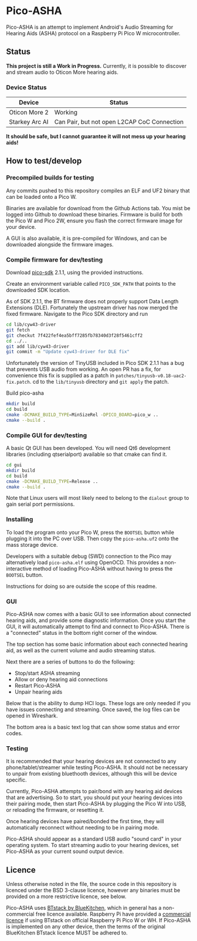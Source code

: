 # Pico-ASHA

Pico-ASHA is an attempt to implement Android's Audio Streaming for Hearing Aids (ASHA) protocol on a Raspberry Pi Pico W microcontroller.

## Status

**This project is still a Work in Progress.** Currently, it is possible to discover and stream audio to Oticon More hearing aids.

### Device Status

| Device | Status |
| --- | --- |
| Oticon More 2 | Working |
| Starkey Arc AI | Can Pair, but not open L2CAP CoC Connection |

**It should be safe, but I cannot guarantee it will not mess up your hearing aids!**

## How to test/develop

### Precompiled builds for testing

Any commits pushed to this repository compiles an ELF and UF2 binary that can be loaded onto a Pico W.

Binaries are available for download from the Github Actions tab. You mist be logged into Github to download these binaries. Firmware is build for both the Pico W and Pico 2W, ensure you flash the correct firmware image for your device.

A GUI is also available, it is pre-compiled for Windows, and can be downloaded alongside the firmware images.

### Compile firmware for dev/testing

Download [pico-sdk](https://github.com/raspberrypi/pico-sdk) 2.1.1, using the provided instructions.

Create an environment variable called `PICO_SDK_PATH` that points to the downloaded SDK location.

As of SDK 2.1.1, the BT firmware does not properly support Data Length Extensions (DLE). Fortunately the upstream driver has now merged the fixed firmware. Navigate to the Pico SDK directory and run

```sh
cd lib/cyw43-driver
git fetch
git checkut 7f422fef4ea5bff7285fb78340d3f28f5461cff2
cd ../..
git add lib/cyw43-driver
git commit -m "Update cyw43-driver for DLE fix"
```

Unfortunately the version of TinyUSB included in Pico SDK 2.1.1 has a bug that prevents USB audio from working. An open PR has a fix, for convenience this fix is supplied as a patch in `patches/tinyusb-v0.18-uac2-fix.patch`. cd to the `lib/tinyusb` directory and `git apply` the patch.

Build pico-asha
```sh
mkdir build
cd build
cmake -DCMAKE_BUILD_TYPE=MinSizeRel -DPICO_BOARD=pico_w ..
cmake --build .
```

### Compile GUI for dev/testing

A basic Qt GUI has been developed. You will need Qt6 development libraries (including qtserialport) available so that cmake can find it.

```sh
cd gui
mkdir build
cd build
cmake -DCMAKE_BUILD_TYPE=Release ..
cmake --build .
```

Note that Linux users will most likely need to belong to the `dialout` group to gain serial port permissions.

### Installing

To load the program onto your Pico W, press the `BOOTSEL` button while plugging it into the PC over USB. Then copy the `pico-asha.uf2` onto the mass storage device.

Developers with a suitable debug (SWD) connection to the Pico may alternatively load `pico-asha.elf` using OpenOCD. This provides a non-interactive method of loading Pico-ASHA without having to press the `BOOTSEL` button. 

Instructions for doing so are outside the scope of this readme.

### GUI

Pico-ASHA now comes with a basic GUI to see information about connected hearing aids, and provide some diagnostic information. Once you start the GUI, it will automatically attempt to find and connect to Pico-ASHA. There is a "connected" status in the bottom right corner of the window.

The top section has some basic information about each connected hearing aid, as well as the current volume and audio streaming status.

Next there are a series of buttons to do the following:

* Stop/start ASHA streaming
* Allow or deny hearing aid connections
* Restart Pico-ASHA
* Unpair hearing aids

Below that is the ability to dump HCI logs. These logs are only needed if you have issues connecting and streaming. Once saved, the log files can be opened in Wireshark.

The bottom area is a basic text log that can show some status and error codes.

### Testing

It is recommended that your hearing devices are not connected to any phone/tablet/streamer while testing Pico-ASHA. It should not be necessary to unpair from existing bluethooth devices, although this will be device specific.

Currently, Pico-ASHA attempts to pair/bond with any hearing aid devices that are advertising. So to start, you should put your hearing devices into their pairing mode, then start Pico-ASHA by plugging the Pico W into USB, or reloading the firmware, or resetting it.

Once hearing devices have paired/bonded the first time, they will automatically reconnect without needing to be in pairing mode.

Pico-ASHA should appear as a standard USB audio "sound card" in your operating system. To start streaming audio to your hearing devices, set Pico-ASHA as your current sound output device.

## Licence

Unless otherwise noted in the file, the source code in this repository is licenced under the BSD 3-clause licence, however any binaries must be provided on a more restrictive licence, see below.

Pico-ASHA uses [BTstack by BlueKitchen](https://github.com/bluekitchen/btstack), which in general has a non-commercial free licence available. Raspberry Pi have provided a [commercial licence](https://github.com/raspberrypi/pico-sdk/blob/master/src/rp2_common/pico_btstack/LICENSE.RP) if using BTstack on official Raspberry Pi Pico W or WH. If Pico-ASHA is implemented on any other device, then the terms of the original BlueKitchen BTstack licence MUST be adhered to.